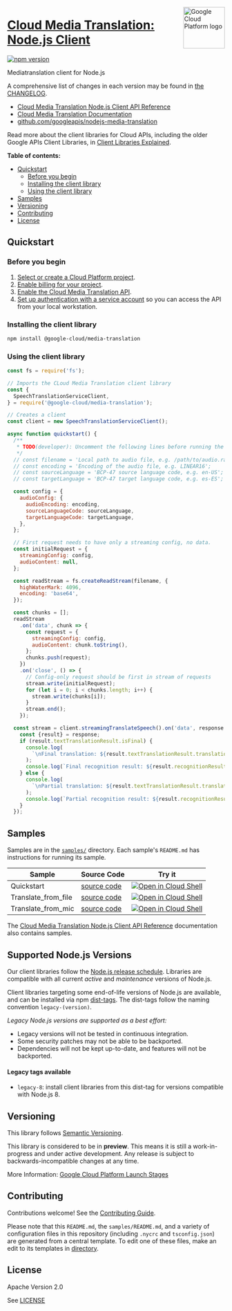 [//]: # "This README.md file is auto-generated, all changes to this file will be lost."
[//]: # "To regenerate it, use `python -m synthtool`."
<img src="https://avatars2.githubusercontent.com/u/2810941?v=3&s=96" alt="Google Cloud Platform logo" title="Google Cloud Platform" align="right" height="96" width="96"/>

# [Cloud Media Translation: Node.js Client](https://github.com/googleapis/nodejs-media-translation)


[![npm version](https://img.shields.io/npm/v/@google-cloud/media-translation.svg)](https://www.npmjs.org/package/@google-cloud/media-translation)




Mediatranslation client for Node.js


A comprehensive list of changes in each version may be found in
[the CHANGELOG](https://github.com/googleapis/nodejs-media-translation/blob/main/CHANGELOG.md).

* [Cloud Media Translation Node.js Client API Reference][client-docs]
* [Cloud Media Translation Documentation][product-docs]
* [github.com/googleapis/nodejs-media-translation](https://github.com/googleapis/nodejs-media-translation)

Read more about the client libraries for Cloud APIs, including the older
Google APIs Client Libraries, in [Client Libraries Explained][explained].

[explained]: https://cloud.google.com/apis/docs/client-libraries-explained

**Table of contents:**


* [Quickstart](#quickstart)
  * [Before you begin](#before-you-begin)
  * [Installing the client library](#installing-the-client-library)
  * [Using the client library](#using-the-client-library)
* [Samples](#samples)
* [Versioning](#versioning)
* [Contributing](#contributing)
* [License](#license)

## Quickstart

### Before you begin

1.  [Select or create a Cloud Platform project][projects].
1.  [Enable billing for your project][billing].
1.  [Enable the Cloud Media Translation API][enable_api].
1.  [Set up authentication with a service account][auth] so you can access the
    API from your local workstation.

### Installing the client library

```bash
npm install @google-cloud/media-translation
```


### Using the client library

```javascript
const fs = require('fs');

// Imports the CLoud Media Translation client library
const {
  SpeechTranslationServiceClient,
} = require('@google-cloud/media-translation');

// Creates a client
const client = new SpeechTranslationServiceClient();

async function quickstart() {
  /**
   * TODO(developer): Uncomment the following lines before running the sample.
   */
  // const filename = 'Local path to audio file, e.g. /path/to/audio.raw';
  // const encoding = 'Encoding of the audio file, e.g. LINEAR16';
  // const sourceLanguage = 'BCP-47 source language code, e.g. en-US';
  // const targetLanguage = 'BCP-47 target language code, e.g. es-ES';

  const config = {
    audioConfig: {
      audioEncoding: encoding,
      sourceLanguageCode: sourceLanguage,
      targetLanguageCode: targetLanguage,
    },
  };

  // First request needs to have only a streaming config, no data.
  const initialRequest = {
    streamingConfig: config,
    audioContent: null,
  };

  const readStream = fs.createReadStream(filename, {
    highWaterMark: 4096,
    encoding: 'base64',
  });

  const chunks = [];
  readStream
    .on('data', chunk => {
      const request = {
        streamingConfig: config,
        audioContent: chunk.toString(),
      };
      chunks.push(request);
    })
    .on('close', () => {
      // Config-only request should be first in stream of requests
      stream.write(initialRequest);
      for (let i = 0; i < chunks.length; i++) {
        stream.write(chunks[i]);
      }
      stream.end();
    });

  const stream = client.streamingTranslateSpeech().on('data', response => {
    const {result} = response;
    if (result.textTranslationResult.isFinal) {
      console.log(
        `\nFinal translation: ${result.textTranslationResult.translation}`
      );
      console.log(`Final recognition result: ${result.recognitionResult}`);
    } else {
      console.log(
        `\nPartial translation: ${result.textTranslationResult.translation}`
      );
      console.log(`Partial recognition result: ${result.recognitionResult}`);
    }
  });


```



## Samples

Samples are in the [`samples/`](https://github.com/googleapis/nodejs-media-translation/tree/main/samples) directory. Each sample's `README.md` has instructions for running its sample.

| Sample                      | Source Code                       | Try it |
| --------------------------- | --------------------------------- | ------ |
| Quickstart | [source code](https://github.com/googleapis/nodejs-media-translation/blob/main/samples/quickstart.js) | [![Open in Cloud Shell][shell_img]](https://console.cloud.google.com/cloudshell/open?git_repo=https://github.com/googleapis/nodejs-media-translation&page=editor&open_in_editor=samples/quickstart.js,samples/README.md) |
| Translate_from_file | [source code](https://github.com/googleapis/nodejs-media-translation/blob/main/samples/translate_from_file.js) | [![Open in Cloud Shell][shell_img]](https://console.cloud.google.com/cloudshell/open?git_repo=https://github.com/googleapis/nodejs-media-translation&page=editor&open_in_editor=samples/translate_from_file.js,samples/README.md) |
| Translate_from_mic | [source code](https://github.com/googleapis/nodejs-media-translation/blob/main/samples/translate_from_mic.js) | [![Open in Cloud Shell][shell_img]](https://console.cloud.google.com/cloudshell/open?git_repo=https://github.com/googleapis/nodejs-media-translation&page=editor&open_in_editor=samples/translate_from_mic.js,samples/README.md) |



The [Cloud Media Translation Node.js Client API Reference][client-docs] documentation
also contains samples.

## Supported Node.js Versions

Our client libraries follow the [Node.js release schedule](https://nodejs.org/en/about/releases/).
Libraries are compatible with all current _active_ and _maintenance_ versions of
Node.js.

Client libraries targeting some end-of-life versions of Node.js are available, and
can be installed via npm [dist-tags](https://docs.npmjs.com/cli/dist-tag).
The dist-tags follow the naming convention `legacy-(version)`.

_Legacy Node.js versions are supported as a best effort:_

* Legacy versions will not be tested in continuous integration.
* Some security patches may not be able to be backported.
* Dependencies will not be kept up-to-date, and features will not be backported.

#### Legacy tags available

* `legacy-8`: install client libraries from this dist-tag for versions
  compatible with Node.js 8.

## Versioning

This library follows [Semantic Versioning](http://semver.org/).







This library is considered to be in **preview**. This means it is still a
work-in-progress and under active development. Any release is subject to
backwards-incompatible changes at any time.


More Information: [Google Cloud Platform Launch Stages][launch_stages]

[launch_stages]: https://cloud.google.com/terms/launch-stages

## Contributing

Contributions welcome! See the [Contributing Guide](https://github.com/googleapis/nodejs-media-translation/blob/main/CONTRIBUTING.md).

Please note that this `README.md`, the `samples/README.md`,
and a variety of configuration files in this repository (including `.nycrc` and `tsconfig.json`)
are generated from a central template. To edit one of these files, make an edit
to its templates in
[directory](https://github.com/googleapis/synthtool).

## License

Apache Version 2.0

See [LICENSE](https://github.com/googleapis/nodejs-media-translation/blob/main/LICENSE)

[client-docs]: https://cloud.google.com/nodejs/docs/reference/media-translation/latest
[product-docs]: https://cloud.google.com/translate/media/docs/
[shell_img]: https://gstatic.com/cloudssh/images/open-btn.png
[projects]: https://console.cloud.google.com/project
[billing]: https://support.google.com/cloud/answer/6293499#enable-billing
[enable_api]: https://console.cloud.google.com/flows/enableapi?apiid=mediatranslation.googleapis.com
[auth]: https://cloud.google.com/docs/authentication/getting-started
